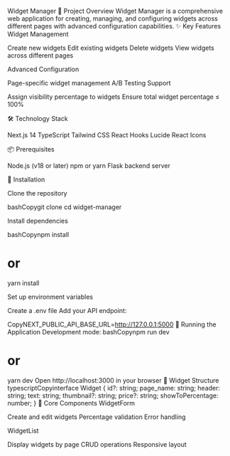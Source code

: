 Widget Manager
🚀 Project Overview
Widget Manager is a comprehensive web application for creating, managing, and configuring widgets across different pages with advanced configuration capabilities.
✨ Key Features
Widget Management

Create new widgets
Edit existing widgets
Delete widgets
View widgets across different pages

Advanced Configuration

Page-specific widget management
A/B Testing Support

Assign visibility percentage to widgets
Ensure total widget percentage ≤ 100%



🛠 Technology Stack

Next.js 14
TypeScript
Tailwind CSS
React Hooks
Lucide React Icons

📦 Prerequisites

Node.js (v18 or later)
npm or yarn
Flask backend server

🔧 Installation

Clone the repository

bashCopygit clone <repository-url>
cd widget-manager

Install dependencies

bashCopynpm install
# or
yarn install

Set up environment variables


Create a .env file
Add your API endpoint:

CopyNEXT_PUBLIC_API_BASE_URL=http://127.0.0.1:5000
🚀 Running the Application
Development mode:
bashCopynpm run dev
# or
yarn dev
Open http://localhost:3000 in your browser
🧩 Widget Structure
typescriptCopyinterface Widget {
  id?: string;
  page_name: string;
  header: string;
  text: string;
  thumbnail?: string;
  price?: string;
  showToPercentage: number;
}
🌈 Core Components
WidgetForm

Create and edit widgets
Percentage validation
Error handling

WidgetList

Display widgets by page
CRUD operations
Responsive layout